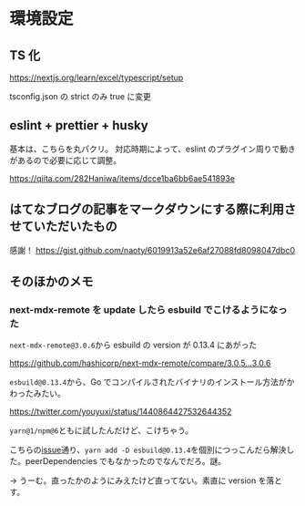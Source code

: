 # 環境設定

## TS 化

https://nextjs.org/learn/excel/typescript/setup

tsconfig.json の strict のみ true に変更

## eslint + prettier + husky

基本は、こちらを丸パクリ。
対応時期によって、eslint のプラグイン周りで動きがあるので必要に応じて調整。

https://qiita.com/282Haniwa/items/dcce1ba6bb6ae541893e

## はてなブログの記事をマークダウンにする際に利用させていただいたもの

感謝！
https://gist.github.com/naoty/6019913a52e6af27088fd8098047dbc0

## そのほかのメモ

### next-mdx-remote を update したら esbuild でこけるようになった

`next-mdx-remote@3.0.6`から esbuild の version が 0.13.4 にあがった

https://github.com/hashicorp/next-mdx-remote/compare/3.0.5...3.0.6

`esbuild@0.13.4`から、Go でコンパイルされたバイナリのインストール方法がかわったみたい。

https://twitter.com/youyuxi/status/1440864427532644352

`yarn@1/npm@6`ともに試したんだけど、こけちゃう。

こちらの[issue](https://github.com/vitejs/vite/issues/5187)通り、`yarn add -D esbuild@0.13.4`を個別につっこんだら解決した。peerDependencies でもなかったのでなんでだろ。謎。

→ うーむ。直ったかのようにみえたけど直ってない。素直に version を落とす。
